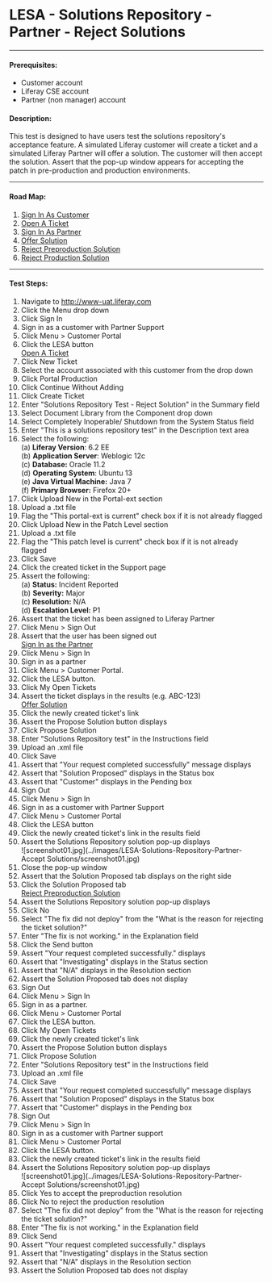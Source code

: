 LESA - Solutions Repository - Partner - Reject Solutions
========================================================
****
#### Prerequisites: ####
* Customer account
* Liferay CSE account
* Partner (non manager) account


#### Description: ####
This test is designed to have users test the solutions repository's acceptance feature. A simulated Liferay customer will create a ticket and a simulated Liferay Partner will offer a solution. The customer will then accept the solution. Assert that the pop-up window appears for accepting the patch in pre-production and production environments. 

****
#### Road Map: ####
1. [Sign In As Customer](#SignInAsCustomer)
1. [Open A Ticket](#OpenATicket)
1. [Sign In As Partner](#SignInAsPartner)
1. [Offer Solution](#OfferSolution)
1. [Reject Preproduction Solution](#RejectPreproductionSolution)
1. [Reject Production Solution](#RejectProductionSolution)

****

#### Test Steps: ####
1. <a href="#SignInAsCustomer" name="SignInAsCustomer"></a>Navigate to http://www-uat.liferay.com
1. Click the Menu drop down
1. Click Sign In
1. Sign in as a customer with Partner Support
1. Click Menu > Customer Portal
1. Click the LESA button    
<a href="#OpenATicket" name="OpenATicket">Open A Ticket</a>
1. Click New Ticket
1. Select the account associated with this customer from the drop down
1. Click Portal Production
1. Click Continue Without Adding
1. Click Create Ticket
1. Enter "Solutions Repository Test - Reject Solution" in the Summary field
1. Select Document Library from the Component drop down
1. Select Completely Inoperable/ Shutdown from the System Status field
1. Enter "This is a solutions repository test" in the Description text area
1. Select the following:    
	(a) **Liferay Version**:	 6.2 EE    
	(b) **Application Server**:	Weblogic 12c    
	(c) **Database:**			Oracle 11.2    
	(d) **Operating System**:	Ubuntu 13    
	(e) **Java Virtual Machine:**	Java 7    
	(f) **Primary Browser:**		Firefox 20+
1. Click Upload New in the Portal-ext section
1. Upload a .txt file
1. Flag the "This portal-ext is current" check box if it is not already flagged
1. Click Upload New in the Patch Level section
1. Upload a .txt file
1. Flag the "This patch level is current" check box if it is not already flagged
1. Click Save
1. Click the created ticket in the Support page
1. Assert the following:    
	(a) **Status:**		Incident Reported    
	(b) **Severity:**	Major    
	(c) **Resolution:**	N/A    
	(d) **Escalation Level:**	P1
1. Assert that the ticket has been assigned to Liferay Partner
1. Click Menu > Sign Out
1. Assert that the user has been signed out    
<a href="#SignInAsPartner" name="SignInAsPartner">Sign In as the Partner</a>
1. Click Menu > Sign In
1. Sign in as a partner
1. Click Menu > Customer Portal.
1. Click the LESA button.
1. Click My Open Tickets
1. Assert the ticket displays in the results (e.g. ABC-123)    
<a href="#OfferSolution" name="OfferSolution">Offer Solution</a>
1. Click the newly created ticket's link
1. Assert the Propose Solution button displays
1. Click Propose Solution
1. Enter "Solutions Repository test" in the Instructions field
1. Upload an .xml file
1. Click Save
1. Assert that "Your request completed successfully" message displays
1. Assert that "Solution Proposed" displays in the Status box
1. Assert that "Customer" displays in the Pending box
1. Sign Out    
1. Click Menu > Sign In
1. Sign in as a customer with Partner Support
1. Click Menu > Customer Portal
1. Click the LESA button
1. Click the newly created ticket's link in the results field
1. Assert the Solutions Repository solution pop-up displays     
![screenshot01.jpg](../images/LESA-Solutions-Repository-Partner-Accept Solutions/screenshot01.jpg)
1. Close the pop-up window
1. Assert that the Solution Proposed tab displays on the right side
1. Click the Solution Proposed tab    
<a href="#RejectPreproductionSolution" name="RejectPreproductionSolution">Reject Preproduction Solution</a>
1. Assert the Solutions Repository solution pop-up displays
1. Click No 
1. Select "The fix did not deploy" from the "What is the reason for rejecting the ticket solution?"
1. Enter "The fix is not working." in the Explanation field
1. Click the Send button
1. Assert "Your request completed successfully." displays
1. Assert that "Investigating" displays in the Status section
1. Assert that "N/A" displays in the Resolution section
1. Assert the Solution Proposed tab does not display
1. Sign Out
1. Click Menu > Sign In
1. Sign in as a partner.
1. Click Menu > Customer Portal
1. Click the LESA button.
1. Click My Open Tickets
1. Click the newly created ticket's link
1. Assert the Propose Solution button displays
1. Click Propose Solution
1. Enter "Solutions Repository test" in the Instructions field
1. Upload an .xml file
1. Click Save
1. Assert that "Your request completed successfully" message displays
1. Assert that "Solution Proposed" displays in the Status box
1. Assert that "Customer" displays in the Pending box
1. Sign Out    
1. Click Menu > Sign In
1. Sign in as a customer with Partner support
1. Click Menu > Customer Portal
1. Click the LESA button.
1. Click the newly created ticket's link in the results field
1. Assert the Solutions Repository solution pop-up displays     
![screenshot01.jpg](../images/LESA-Solutions-Repository-Partner-Accept Solutions/screenshot01.jpg)
1. Click Yes to accept the preproduction resolution
1. Click No to reject the production resolution
1. Select "The fix did not deploy" from the "What is the reason for rejecting the ticket solution?"
1. Enter "The fix is not working." in the Explanation field
1. Click Send
1. Assert "Your request completed successfully." displays
1. Assert that "Investigating" displays in the Status section
1. Assert that "N/A" displays in the Resolution section
1. Assert the Solution Proposed tab does not display